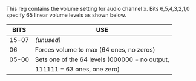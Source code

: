This reg contains the volume setting for audio channel x.
Bits 6,5,4,3,2,1,0 specify 65 linear volume levels as shown below.


| BITS   | USE                                              |
|---|---|
| 15-07  | _(unused)_                                         |
|  06    | Forces volume to max (64 ones, no zeros)         |
| 05-00  | Sets one of the 64 levels (000000 = no output,   |
|        | 111111 = 63 ones, one zero)                      |